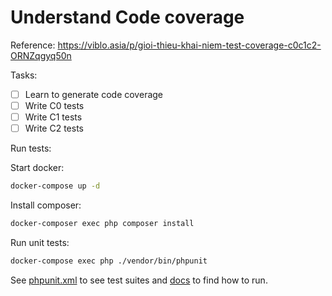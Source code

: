 # Understand Code coverage
Reference: https://viblo.asia/p/gioi-thieu-khai-niem-test-coverage-c0c1c2-ORNZqgyq50n

Tasks:
- [ ] Learn to generate code coverage
- [ ] Write C0 tests
- [ ] Write C1 tests
- [ ] Write C2 tests

Run tests:

Start docker:
```bash
docker-compose up -d
```

Install composer:
```bash
docker-composer exec php composer install
```

Run unit tests:
```bash
docker-compose exec php ./vendor/bin/phpunit
```

See [phpunit.xml](phpunit.xml) to see test suites and [docs](https://github.com/framgia/div-high-dev-guidelines/blob/master/ut/php/03-phpunit.md#ch%E1%BA%A1y-test) to find how to run.
